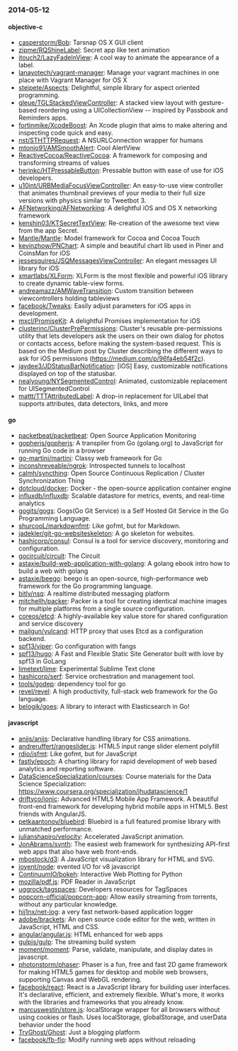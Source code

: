 ### 2014-05-12

#### objective-c
* [casperstorm/Bob](https://github.com/casperstorm/Bob): Tarsnap OS X GUI client
* [zipme/RQShineLabel](https://github.com/zipme/RQShineLabel): Secret app like text animation
* [itouch2/LazyFadeInView](https://github.com/itouch2/LazyFadeInView): A cool way to animate the appearance of a label.
* [lanayotech/vagrant-manager](https://github.com/lanayotech/vagrant-manager): Manage your vagrant machines in one place with Vagrant Manager for OS X
* [steipete/Aspects](https://github.com/steipete/Aspects): Delightful, simple library for aspect oriented programming.
* [gleue/TGLStackedViewController](https://github.com/gleue/TGLStackedViewController): A stacked view layout with gesture-based reordering using a UICollectionView -- inspired by Passbook and Reminders apps.
* [fortinmike/XcodeBoost](https://github.com/fortinmike/XcodeBoost): An Xcode plugin that aims to make altering and inspecting code quick and easy.
* [nst/STHTTPRequest](https://github.com/nst/STHTTPRequest): A NSURLConnection wrapper for humans
* [mtonio91/AMSmoothAlert](https://github.com/mtonio91/AMSmoothAlert): Cool AlertView
* [ReactiveCocoa/ReactiveCocoa](https://github.com/ReactiveCocoa/ReactiveCocoa): A framework for composing and transforming streams of values
* [herinkc/HTPressableButton](https://github.com/herinkc/HTPressableButton): Pressable button with ease of use for iOS developers.
* [u10int/URBMediaFocusViewController](https://github.com/u10int/URBMediaFocusViewController): An easy-to-use view controller that animates thumbnail previews of your media to their full size versions with physics similar to Tweetbot 3.
* [AFNetworking/AFNetworking](https://github.com/AFNetworking/AFNetworking): A delightful iOS and OS X networking framework
* [kenshin03/KTSecretTextView](https://github.com/kenshin03/KTSecretTextView): Re-creation of the awesome text view from the app Secret.
* [Mantle/Mantle](https://github.com/Mantle/Mantle): Model framework for Cocoa and Cocoa Touch
* [kevinzhow/PNChart](https://github.com/kevinzhow/PNChart): A simple and beautiful chart lib used in Piner and CoinsMan for iOS
* [jessesquires/JSQMessagesViewController](https://github.com/jessesquires/JSQMessagesViewController): An elegant messages UI library for iOS
* [xmartlabs/XLForm](https://github.com/xmartlabs/XLForm): XLForm is the most flexible and powerful iOS library to create dynamic table-view forms.
* [andreamazz/AMWaveTransition](https://github.com/andreamazz/AMWaveTransition): Custom transition between viewcontrollers holding tableviews
* [facebook/Tweaks](https://github.com/facebook/Tweaks): Easily adjust parameters for iOS apps in development.
* [mxcl/PromiseKit](https://github.com/mxcl/PromiseKit): A delightful Promises implementation for iOS
* [clusterinc/ClusterPrePermissions](https://github.com/clusterinc/ClusterPrePermissions): Cluster's reusable pre-permissions utility that lets developers ask the users on their own dialog for photos or contacts access, before making the system-based request. This is based on the Medium post by Cluster describing the different ways to ask for iOS permissions (https://medium.com/p/96fa4eb54f2c).
* [jaydee3/JDStatusBarNotification](https://github.com/jaydee3/JDStatusBarNotification): [iOS] Easy, customizable notifications displayed on top of the statusbar.
* [nealyoung/NYSegmentedControl](https://github.com/nealyoung/NYSegmentedControl): Animated, customizable replacement for UISegmentedControl
* [mattt/TTTAttributedLabel](https://github.com/mattt/TTTAttributedLabel): A drop-in replacement for UILabel that supports attributes, data detectors, links, and more

#### go
* [packetbeat/packetbeat](https://github.com/packetbeat/packetbeat): Open Source Application Monitoring
* [gopherjs/gopherjs](https://github.com/gopherjs/gopherjs): A transpiler from Go (golang.org) to JavaScript for running Go code in a browser
* [go-martini/martini](https://github.com/go-martini/martini): Classy web framework for Go
* [inconshreveable/ngrok](https://github.com/inconshreveable/ngrok): Introspected tunnels to localhost
* [calmh/syncthing](https://github.com/calmh/syncthing): Open Source Continuous Replication / Cluster Synchronization Thing
* [dotcloud/docker](https://github.com/dotcloud/docker): Docker - the open-source application container engine
* [influxdb/influxdb](https://github.com/influxdb/influxdb): Scalable datastore for metrics, events, and real-time analytics
* [gogits/gogs](https://github.com/gogits/gogs): Gogs(Go Git Service) is a Self Hosted Git Service in the Go Programming Language.
* [shurcooL/markdownfmt](https://github.com/shurcooL/markdownfmt): Like gofmt, but for Markdown.
* [jadekler/git-go-websiteskeleton](https://github.com/jadekler/git-go-websiteskeleton): A go skeleton for websites.
* [hashicorp/consul](https://github.com/hashicorp/consul): Consul is a tool for service discovery, monitoring and configuration.
* [gocircuit/circuit](https://github.com/gocircuit/circuit): The Circuit
* [astaxie/build-web-application-with-golang](https://github.com/astaxie/build-web-application-with-golang): A golang ebook intro how to build a web with golang
* [astaxie/beego](https://github.com/astaxie/beego): beego is an open-source, high-performance web framework for the Go programming language.
* [bitly/nsq](https://github.com/bitly/nsq): A realtime distributed messaging platform
* [mitchellh/packer](https://github.com/mitchellh/packer): Packer is a tool for creating identical machine images for multiple platforms from a single source configuration.
* [coreos/etcd](https://github.com/coreos/etcd): A highly-available key value store for shared configuration and service discovery
* [mailgun/vulcand](https://github.com/mailgun/vulcand): HTTP proxy that uses Etcd as a configuration backend.
* [spf13/viper](https://github.com/spf13/viper): Go configuration with fangs
* [spf13/hugo](https://github.com/spf13/hugo): A Fast and Flexible Static Site Generator built with love by spf13 in GoLang
* [limetext/lime](https://github.com/limetext/lime): Experimental Sublime Text clone
* [hashicorp/serf](https://github.com/hashicorp/serf): Service orchestration and management tool.
* [tools/godep](https://github.com/tools/godep): dependency tool for go
* [revel/revel](https://github.com/revel/revel): A high productivity, full-stack web framework for the Go language.
* [belogik/goes](https://github.com/belogik/goes): A library to interact with Elasticsearch in Go!

#### javascript
* [anijs/anijs](https://github.com/anijs/anijs): Declarative handling library for CSS animations.
* [andreruffert/rangeslider.js](https://github.com/andreruffert/rangeslider.js): HTML5 input range slider element polyfill
* [rdio/jsfmt](https://github.com/rdio/jsfmt): Like gofmt, but for JavaScript
* [fastly/epoch](https://github.com/fastly/epoch): A charting library for rapid development of web based analytics and reporting software.
* [DataScienceSpecialization/courses](https://github.com/DataScienceSpecialization/courses): Course materials for the Data Science Specialization: https://www.coursera.org/specialization/jhudatascience/1
* [driftyco/ionic](https://github.com/driftyco/ionic): Advanced HTML5 Mobile App Framework. A beautiful front-end framework for developing hybrid mobile apps in HTML5. Best friends with AngularJS.
* [petkaantonov/bluebird](https://github.com/petkaantonov/bluebird): Bluebird is a full featured promise library with unmatched performance.
* [julianshapiro/velocity](https://github.com/julianshapiro/velocity): Accelerated JavaScript animation.
* [JonAbrams/synth](https://github.com/JonAbrams/synth): The easiest web framework for synthesizing API-first web apps that also have web front-ends.
* [mbostock/d3](https://github.com/mbostock/d3): A JavaScript visualization library for HTML and SVG.
* [joyent/node](https://github.com/joyent/node): evented I/O for v8 javascript
* [ContinuumIO/bokeh](https://github.com/ContinuumIO/bokeh): Interactive Web Plotting for Python
* [mozilla/pdf.js](https://github.com/mozilla/pdf.js): PDF Reader in JavaScript
* [uggrock/tagspaces](https://github.com/uggrock/tagspaces): Developers resources for TagSpaces
* [popcorn-official/popcorn-app](https://github.com/popcorn-official/popcorn-app): Allow easily streaming from torrents, without any particular knowledge.
* [hij1nx/net-log](https://github.com/hij1nx/net-log): a very fast network-based application logger
* [adobe/brackets](https://github.com/adobe/brackets): An open source code editor for the web, written in JavaScript, HTML and CSS.
* [angular/angular.js](https://github.com/angular/angular.js): HTML enhanced for web apps
* [gulpjs/gulp](https://github.com/gulpjs/gulp): The streaming build system
* [moment/moment](https://github.com/moment/moment): Parse, validate, manipulate, and display dates in javascript.
* [photonstorm/phaser](https://github.com/photonstorm/phaser): Phaser is a fun, free and fast 2D game framework for making HTML5 games for desktop and mobile web browsers, supporting Canvas and WebGL rendering.
* [facebook/react](https://github.com/facebook/react): React is a JavaScript library for building user interfaces. It's declarative, efficient, and extremely flexible. What's more, it works with the libraries and frameworks that you already know.
* [marcuswestin/store.js](https://github.com/marcuswestin/store.js): localStorage wrapper for all browsers without using cookies or flash. Uses localStorage, globalStorage, and userData behavior under the hood
* [TryGhost/Ghost](https://github.com/TryGhost/Ghost): Just a blogging platform
* [facebook/fb-flo](https://github.com/facebook/fb-flo): Modify running web apps without reloading
